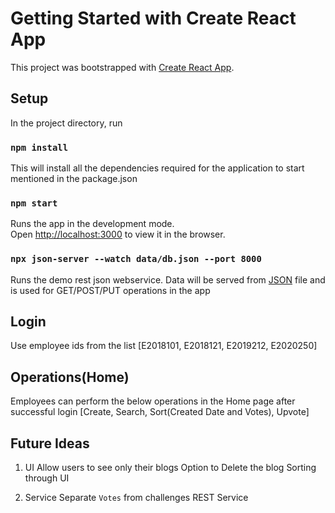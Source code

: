 # Getting Started with Create React App

This project was bootstrapped with [Create React App](https://github.com/facebook/create-react-app).

## Setup

In the project directory, run

### `npm install`

This will install all the dependencies required for the application to start mentioned in the package.json

### `npm start`

Runs the app in the development mode.\
Open [http://localhost:3000](http://localhost:3000) to view it in the browser.

### `npx json-server --watch data/db.json --port 8000`

Runs the demo rest json webservice. Data will be served from [JSON](./data/db.json) file and is used for GET/POST/PUT operations in the app

## Login
Use employee ids from the list [E2018101, E2018121, E2019212, E2020250]

## Operations(Home)
Employees can perform the below operations in the Home page after successful login
[Create, Search, Sort(Created Date and Votes), Upvote]

## Future Ideas
1. UI
    Allow users to see only their blogs
    Option to Delete the blog
    Sorting through UI

2. Service
    Separate `Votes` from challenges REST Service
